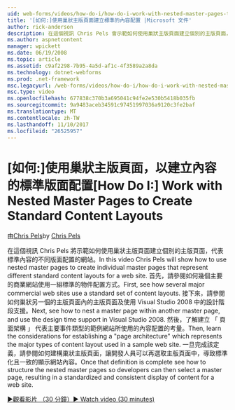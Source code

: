 ```yaml
---
uid: web-forms/videos/how-do-i/how-do-i-work-with-nested-master-pages-to-create-standard-content-layouts
title: '[如何:]使用巢狀主版頁面建立標準的內容配置 |Microsoft 文件'
author: rick-anderson
description: 在這個視訊 Chris Pels 會示範如何使用巢狀主版頁面建立個別的主版頁面，代表標準內容的不同版面配置 w...
ms.author: aspnetcontent
manager: wpickett
ms.date: 06/19/2008
ms.topic: article
ms.assetid: c9af2298-7b95-4a5d-af1c-4f3589a2a8da
ms.technology: dotnet-webforms
ms.prod: .net-framework
msc.legacyurl: /web-forms/videos/how-do-i/how-do-i-work-with-nested-master-pages-to-create-standard-content-layouts
msc.type: video
ms.openlocfilehash: 677838c370b3a695041c94fe2e530b5418b035fb
ms.sourcegitcommit: 9a9483aceb34591c97451997036a9120c3fe2baf
ms.translationtype: MT
ms.contentlocale: zh-TW
ms.lasthandoff: 11/10/2017
ms.locfileid: "26525957"
---
```

<a name="how-do-i-work-with-nested-master-pages-to-create-standard-content-layouts"></a><span data-ttu-id="1b755-103">[如何:]使用巢狀主版頁面，以建立內容的標準版面配置</span><span class="sxs-lookup"><span data-stu-id="1b755-103">[How Do I:] Work with Nested Master Pages to Create Standard Content Layouts</span></span>
====================
<span data-ttu-id="1b755-104">由[Chris Pels](https://twitter.com/chrispels)</span><span class="sxs-lookup"><span data-stu-id="1b755-104">by [Chris Pels](https://twitter.com/chrispels)</span></span>

<span data-ttu-id="1b755-105">在這個視訊 Chris Pels 將示範如何使用巢狀主版頁面建立個別的主版頁面，代表標準內容的不同版面配置的網站。</span><span class="sxs-lookup"><span data-stu-id="1b755-105">In this video Chris Pels will show how to use nested master pages to create individual master pages that represent different standard content layouts for a web site.</span></span> <span data-ttu-id="1b755-106">首先，請參閱如何幾個主要的商業網站使用一組標準的物件配置方式。</span><span class="sxs-lookup"><span data-stu-id="1b755-106">First, see how several major commercial web sites use a standard set of content layouts.</span></span> <span data-ttu-id="1b755-107">接下來，請參閱如何巢狀另一個的主版頁面內的主版頁面及使用 Visual Studio 2008 中的設計階段支援。</span><span class="sxs-lookup"><span data-stu-id="1b755-107">Next, see how to nest a master page within another master page, and use the design time support in Visual Studio 2008.</span></span> <span data-ttu-id="1b755-108">然後，了解建立 「 頁面架構 」 代表主要事件類型的範例網站所使用的內容配置的考量。</span><span class="sxs-lookup"><span data-stu-id="1b755-108">Then, learn the considerations for establishing a "page architecture" which represents the major types of content layout used in a sample web site.</span></span> <span data-ttu-id="1b755-109">一旦完成該定義，請參閱如何建構巢狀主版頁面，讓開發人員可以再選取主版頁面中，導致標準化且一致的顯示網站內容。</span><span class="sxs-lookup"><span data-stu-id="1b755-109">Once that definition is complete see how to structure the nested master pages so developers can then select a master page, resulting in a standardized and consistent display of content for a web site.</span></span>

[<span data-ttu-id="1b755-110">&#9654;觀看影片 （30 分鐘）</span><span class="sxs-lookup"><span data-stu-id="1b755-110">&#9654; Watch video (30 minutes)</span></span>](https://channel9.msdn.com/Blogs/ASP-NET-Site-Videos/how-do-i-work-with-nested-master-pages-to-create-standard-content-layouts)
